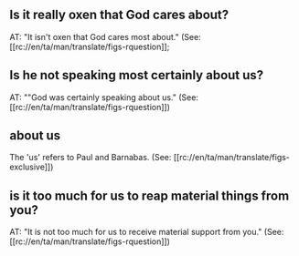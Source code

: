 ## Is it really oxen that God cares about? ##

AT: "It isn't oxen that God cares most about." (See: [[rc://en/ta/man/translate/figs-rquestion]];

## Is he not speaking most certainly about us? ##

AT: ""God was certainly speaking about us." (See: [[rc://en/ta/man/translate/figs-rquestion]])

## about us ##

The 'us' refers to Paul and Barnabas. (See: [[rc://en/ta/man/translate/figs-exclusive]])

## is it too much for us to reap material things from you? ##

AT: "It is not too much for us to receive material support from you." (See: [[rc://en/ta/man/translate/figs-rquestion]])